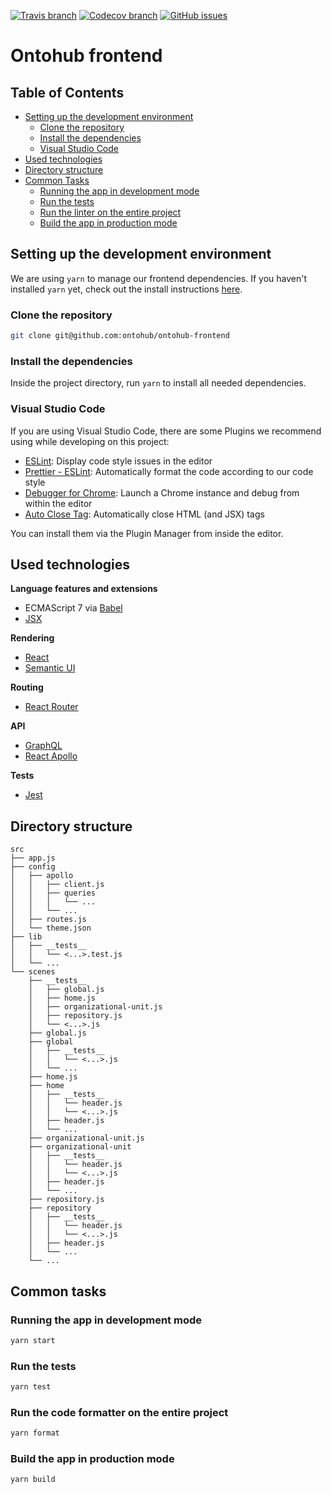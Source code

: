 [![Travis branch](https://img.shields.io/travis/ontohub/ontohub-frontend/react.svg)](https://travis-ci.org/ontohub/ontohub-frontend)
[![Codecov branch](https://img.shields.io/codecov/c/github/ontohub/ontohub-frontend/react.svg)](https://codecov.io/gh/ontohub/ontohub-frontend)
[![GitHub issues](https://img.shields.io/github/issues/ontohub/ontohub-frontend.svg?maxAge=2592000)](https://waffle.io/ontohub/ontohub-backend?source=ontohub%2Fontohub-frontend)

# Ontohub frontend

## Table of Contents

* [Setting up the development environment](#setting-up-the-development-environment)
  * [Clone the repository](#clone-the-repository)
  * [Install the dependencies](#install-the-dependencies)
  * [Visual Studio Code](#visual-studio-code)
* [Used technologies](#used-technologies)
* [Directory structure](#directory-structure)
* [Common Tasks](#common-tasks)
  * [Running the app in development mode](#running-the-app-in-development-mode)
  * [Run the tests](#run-the-tests)
  * [Run the linter on the entire project](#run-the-linter-on-the-entire-project)
  * [Build the app in production mode](#build-the-app-in-production-mode)

## Setting up the development environment

We are using `yarn` to manage our frontend dependencies. If you haven't
installed `yarn` yet, check out the install instructions
[here](https://yarnpkg.com/en/docs/install).

### Clone the repository

```bash
git clone git@github.com:ontohub/ontohub-frontend
```

### Install the dependencies

Inside the project directory, run `yarn` to install all needed dependencies.

### Visual Studio Code

If you are using Visual Studio Code, there are some Plugins we recommend using
while developing on this project:

* [ESLint](https://marketplace.visualstudio.com/items?itemName=dbaeumer.vscode-eslint):
  Display code style issues in the editor
* [Prettier - ESLint](https://marketplace.visualstudio.com/items?itemName=RobinMalfait.prettier-eslint-vscode):
  Automatically format the code according to our code style
* [Debugger for Chrome](https://marketplace.visualstudio.com/items?itemName=msjsdiag.debugger-for-chrome):
  Launch a Chrome instance and debug from within the editor
* [Auto Close Tag](https://marketplace.visualstudio.com/items?itemName=formulahendry.auto-close-tag):
  Automatically close HTML (and JSX) tags

You can install them via the Plugin Manager from inside the editor.

## Used technologies

**Language features and extensions**

* ECMAScript 7 via [Babel](https://babeljs.io/)
* [JSX](https://facebook.github.io/jsx/)

**Rendering**

* [React](https://facebook.github.io/react/)
* [Semantic UI](http://react.semantic-ui.com/)

**Routing**

* [React Router](https://reacttraining.com/react-router/web)

**API**

* [GraphQL](http://graphql.org/)
* [React Apollo](http://dev.apollodata.com/react/index.html)

**Tests**

* [Jest](https://facebook.github.io/jest/)

## Directory structure

```
src
├── app.js
├── config
│   ├── apollo
│   │   ├── client.js
│   │   ├── queries
│   │   │   └── ...
│   │   └── ...
│   ├── routes.js
│   └── theme.json
├── lib
│   ├── __tests__
│   │   └── <...>.test.js
│   └── ...
└── scenes
    ├── __tests__
    │   ├── global.js
    │   ├── home.js
    │   ├── organizational-unit.js
    │   ├── repository.js
    │   └── <...>.js
    ├── global.js
    ├── global
    │   ├── __tests__
    │   │   └── <...>.js
    │   └── ...
    ├── home.js
    ├── home
    │   ├── __tests__
    │   │   └── header.js
    │   │   └── <...>.js
    │   ├── header.js
    │   └── ...
    ├── organizational-unit.js
    ├── organizational-unit
    │   ├── __tests__
    │   │   └── header.js
    │   │   └── <...>.js
    │   ├── header.js
    │   └── ...
    ├── repository.js
    ├── repository
    │   ├── __tests__
    │   │   └── header.js
    │   │   └── <...>.js
    │   ├── header.js
    │   └── ...
    └── ...
```

## Common tasks

### Running the app in development mode

```bash
yarn start
```

### Run the tests

```bash
yarn test
```

### Run the code formatter on the entire project

```bash
yarn format
```

### Build the app in production mode

```bash
yarn build
```
